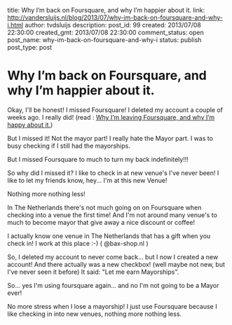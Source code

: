 title: Why I’m back on Foursquare, and why I’m happier about it.
link: http://vandersluijs.nl/blog/2013/07/why-im-back-on-foursquare-and-why-i.html
author: tvdsluijs
description: 
post_id: 99
created: 2013/07/08 22:30:00
created_gmt: 2013/07/08 22:30:00
comment_status: open
post_name: why-im-back-on-foursquare-and-why-i
status: publish
post_type: post

# Why I’m back on Foursquare, and why I’m happier about it.

Okay, I'll be honest! I missed Foursquare! I deleted my account a couple of weeks ago. I really did! (read : [Why I’m leaving Foursquare, and why I’m happy about it.](/2013/06/why-im-leaving-foursquare-and-why-im-happy-about-it.html))  
  
But I missed it! Not the mayor part! I really hate the Mayor part. I was to busy checking if I still had the mayorships.  
  
But I missed Foursquare to much to turn my back indefinitely!!!  
  
So why did I missed it? I like to check in at new venue's I've never been! I like to let my friends know, hey... I'm at this new Venue!  
  
Nothing more nothing less!  
  
In The Netherlands there's not much going on on Foursquare when checking into a venue the first time! And I'm not around many venue's to much to become mayor that give away a nice discount or coffee!  
  
I actually know one venue in The Netherlands that has a gift when you check in! I work at this place :-) ( @bax-shop.nl )  
  
So, I deleted my account to never come back... but I now I created a new account! And there actually was a new checkbox! (well maybe not new, but I've never seen it before) It said: "Let me earn Mayorships".  
  
So... yes I'm using foursquare again... and no I'm not going to be a Mayor ever!  
  
No more stress when I lose a mayorship! I just use Foursquare because I like checking in into new venues, nothing more nothing less.